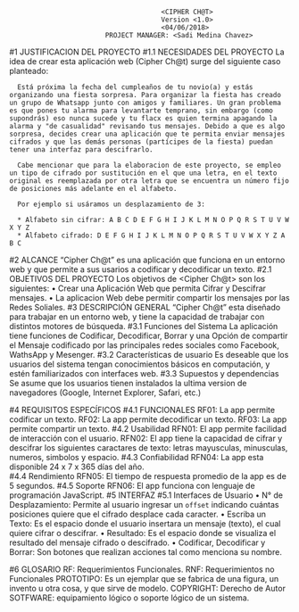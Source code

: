                                           <CIPHER CH@T>
                                          Version <1.0>
                                          <04/06/2018>
                            PROJECT MANAGER: <Sadi Medina Chavez>

#1 JUSTIFICACION DEL PROYECTO
  #1.1	NECESIDADES DEL PROYECTO
      La idea de crear esta aplicación web (Cipher Ch@t) surge del siguiente caso planteado:

      Está próxima la fecha del cumpleaños de tu novio(a) y estás organizando una fiesta sorpresa. Para organizar la fiesta has creado un grupo de Whatsapp junto con amigos y familiares. Un gran problema es que pones tu alarma para levantarte temprano, sin embargo (como supondrás) eso nunca sucede y tu flacx es quien termina apagando la alarma y "de casualidad" revisando tus mensajes. Debido a que es algo sorpresa, decides crear una aplicación que te permita enviar mensajes cifrados y que las demás personas (partícipes de la fiesta) puedan tener una interfaz para descifrarlo.

      Cabe mencionar que para la elaboracion de este proyecto, se empleo un tipo de cifrado por sustitución en el que una letra, en el texto original es reemplazada por otra letra que se encuentra un número fijo de posiciones más adelante en el alfabeto.

      Por ejemplo si usáramos un desplazamiento de 3:

      * Alfabeto sin cifrar: A B C D E F G H I J K L M N O P Q R S T U V W X Y Z
      * Alfabeto cifrado: D E F G H I J K L M N O P Q R S T U V W X Y Z A B C

#2 ALCANCE
  “Cipher Ch@t” es una aplicación que funciona en un entorno web y que permite a sus usarios a codificar y    decodificar un texto.
  #2.1	OBJETIVOS DEL PROYECTO
      Los objetivos de <Cipher Ch@t> son los siguientes:
      •	Crear una Aplicación Web que permita Cifrar y Descifrar mensajes.
      •	La aplicacion Web debe permitir compartir los mensajes por las Redes Soliales.
#3 DESCRIPCIÓN GENERAL
  “Cipher Ch@t” esta diseñado para trabajar en un entorno web, y tiene la capacidad de trabajar con distintos motores de búsqueda.
  #3.1 Funciones del Sistema
      La aplicación tiene funciones de Codificar, Decodificar, Borrar y una Opción de compartir el
      Mensaje codificado por las principales redes sociales como Facebook, WathsApp y Mesenger.
  #3.2 Características de usuario 
      Es deseable que los usuarios del sistema tengan conocimientos básicos en computación, y estén 
      familiarizados con interfaces web.
  #3.3 Supuestos y dependencias 
      Se asume que los usuarios tienen instalados la ultima version de navegadores (Google, Internet Explorer, Safari, etc.)

#4 REQUISITOS ESPECÍFICOS
  #4.1 FUNCIONALES
      RF01: La app permite codificar un texto.
      RF02: La app permite decodificar un texto.
      RF03: La app permite compartir un texto.
  #4.2 Usabilidad
      RFN01: El app permite facilidad de interacción con el  usuario.
      RFN02: El app tiene la capacidad de cifrar y descifrar los siguientes caractares de texto:
             letras mayusculas, minusculas, numeros, simbolos y espacio.
  #4.3 Confiabilidad
      RFN04: La app esta disponible 24 x 7 x 365 días del año.     
  #4.4 Rendimiento
      RFN05: El tiempo de respuesta promedio de la app es de 5 segundos. 
  #4.5 Soporte
      RFN06: El app funciona con lenguaje de programación JavaScript.
#5 INTERFAZ
  #5.1 Interfaces de Usuario
      • N° de Desplazamiento: Permite al usuario ingresar un `offset` indicando cuántas 
        posiciones quiere que el cifrado desplace cada caracter.
      • Escriba un Texto: Es el espacio donde el usuario insertara un mensaje (texto), el cual quiere
        cifrar o descifrar.
      • Resultado: Es el espacio donde se visualiza el resultado del mensaje cifrado o descifrado.
      • Codificar, Decodificar y Borrar: Son botones que realizan acciones tal como menciona su nombre.
      
#6 GLOSARIO
  RF:  Requerimientos Funcionales.
  RNF: Requerimientos no Funcionales
  PROTOTIPO: Es un ejemplar que se fabrica de una figura, un invento u otra cosa, 
             y que sirve de modelo.
  COPYRIGHT: Derecho de Autor
  SOTFWARE: equipamiento lógico o soporte lógico de un sistema.
